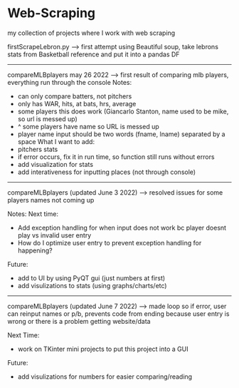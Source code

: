 # Web-Scraping
my collection of projects where I work with web scraping

firstScrapeLebron.py --> first attempt using Beautiful soup, take lebrons stats from Basketball reference and put it into a pandas DF

-------------------------------------------------------------------------------------------------
compareMLBplayers may 26 2022 --> first result of comparing mlb players, everything run through the console
Notes:
- can only compare batters, not pitchers
- only has WAR, hits, at bats, hrs, average
- some players this does work (Giancarlo Stanton, name used to be mike, so url is messed up)
- ^ some players have name so URL is messed up
- player name input should be two words (fname, lname) separated by a space
What I want to add:
- pitchers stats
- if error occurs, fix it in run time, so function still runs without errors
- add visualization for stats
- add interativeness for inputting places (not through console)

--------------------------------------------------------------------------------------------------
compareMLBplayers (updated June 3 2022) --> resolved issues for some players names not coming up

Notes:
  Next time:
- Add exception handling for when input does not work bc player doesnt play vs invalid user entry
- How do I optimize user entry to prevent exception handling for happening?

Future:
- add to UI by using PyQT gui (just numbers at first)
- add visulizations to stats (using graphs/charts/etc)

--------------------------------------------------------------------------------------------------
compareMLBplayers (updated June 7 2022) --> made loop so if error, user can reinput names or p/b, prevents code from ending because user entry is wrong or there is a problem getting website/data

Next Time:
- work on TKinter mini projects to put this project into a GUI

Future:
- add visulizations for numbers for easier comparing/reading
